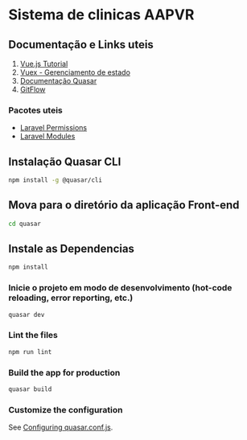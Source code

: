 # Sistema de clinicas AAPVR


## Documentação e Links uteis

1.  [Vue.js Tutorial](https://vuejs.org/v2/guide/)
2.  [Vuex - Gerenciamento de estado](https://vuex.vuejs.org)
3.  [Documentação Quasar](https://quasar.dev/introduction-to-quasar)
4.  [GitFlow](https://danielkummer.github.io/git-flow-cheatsheet/index.pt_BR.html) 

### Pacotes uteis

* [Laravel Permissions](https://github.com/spatie/laravel-permission)
* [Laravel Modules](https://github.com/nWidart/laravel-modules)            



## Instalação Quasar CLI

```bash
npm install -g @quasar/cli
```
## Mova para o diretório da aplicação Front-end

```bash
cd quasar
```

## Instale as Dependencias
```bash
npm install
```

### Inicie o projeto em modo de desenvolvimento (hot-code reloading, error reporting, etc.)
```bash
quasar dev
```

### Lint the files
```bash
npm run lint
```

### Build the app for production
```bash
quasar build
```

### Customize the configuration
See [Configuring quasar.conf.js](https://quasar.dev/quasar-cli/quasar-conf-js).
